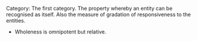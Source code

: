 Category: The first category. The property whereby an entity can be recognised as itself. Also the measure of gradation of responsiveness to the entities. 
- Wholeness is omnipotent but relative. 